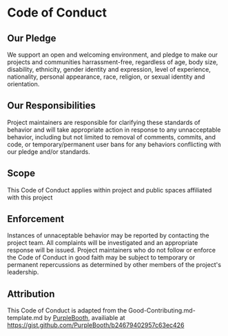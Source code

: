 # Code of Conduct

## Our Pledge

We support an open and welcoming environment, and pledge to make our projects and communities harrassment-free, regardless of age, body size, disability, ethnicity, gender 
identity and expression, level of experience, nationality, personal appearance, race, religion, or sexual identity and orientation.

## Our Responsibilities

Project maintainers are responsible for clarifying these standards of behavior and will take appropriate action in response to any unnacceptable behavior, including but not 
limited to removal of comments, commits, and code, or temporary/permanent user bans for any behaviors conflicting with our pledge and/or standards.

## Scope

This Code of Conduct applies within project and public spaces affiliated with this project

## Enforcement

Instances of unnaceptable behavior may be reported by contacting the project team. All complaints will be investigated and an appropriate response will be issued. Project
maintainers who do not follow or enforce the Code of Conduct in good faith may be subject to temporary or permanent repercussions as determined by other members of the 
project's leadership.

## Attribution 

This Code of Conduct is adapted from the Good-Contributing.md-template.md by [PurpleBooth](https://github.com/PurpleBooth), availiable at 
https://gist.github.com/PurpleBooth/b24679402957c63ec426
